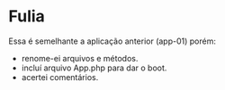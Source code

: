 Fulia
======

Essa é semelhante a aplicação anterior (app-01) porém:

* renome-ei arquivos e métodos.
* incluí arquivo App.php para dar o boot.
* acertei comentários.
